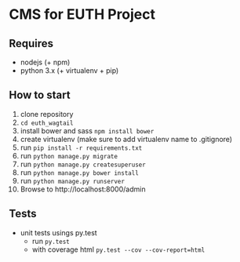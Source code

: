 # CMS for EUTH Project

## Requires

 * nodejs (+ npm)
 * python 3.x (+ virtualenv + pip)


## How to start

1. clone repository
2. `cd euth_wagtail`
3. install bower and sass `npm install bower`
4. create virtualenv (make sure to add virtualenv name to .gitignore)
5. run `pip install -r requirements.txt`
6. run `python manage.py migrate`
7. run `python manage.py createsuperuser`
8. run `python manage.py bower install`
9. run `python manage.py runserver`
10. Browse to  http://localhost:8000/admin

## Tests

 * unit tests usings py.test
     * run `py.test`
     * with coverage html `py.test --cov --cov-report=html`
